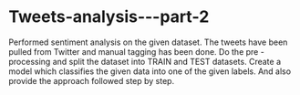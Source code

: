 # Tweets-analysis---part-2
Performed sentiment analysis on the given dataset. The tweets have been pulled from Twitter and manual tagging has been done. Do the pre - processing and split the dataset into TRAIN and TEST datasets. Create a model which classifies the given data into one of the given labels. And also provide the approach followed step by step.
